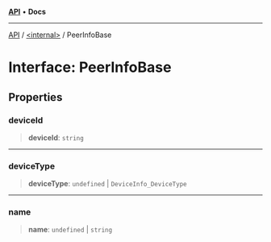 [**API**](../../README.md) • **Docs**

***

[API](../../README.md) / [\<internal\>](../README.md) / PeerInfoBase

# Interface: PeerInfoBase

## Properties

### deviceId

> **deviceId**: `string`

***

### deviceType

> **deviceType**: `undefined` \| `DeviceInfo_DeviceType`

***

### name

> **name**: `undefined` \| `string`
